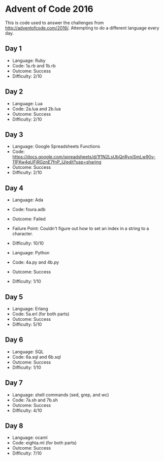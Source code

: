 # Advent of Code 2016

This is code used to answer the challenges from http://adventofcode.com/2016/. Attempting to do a different language every day.

## Day 1

* Language: Ruby
* Code: 1a.rb and 1b.rb
* Outcome: Success
* Difficulty: 2/10

## Day 2

* Language: Lua
* Code: 2a.lua and 2b.lua
* Outcome: Success
* Difficulty: 2/10

## Day 3

* Language: Google Spreadsheets Functions
* Code: https://docs.google.com/spreadsheets/d/1f1N2LsUbQnRyxiSmLw90v-11FKw4qUFjRGznE7fnP_U/edit?usp=sharing
* Outcome: Success
* Difficulty: 2/10

## Day 4

* Language: Ada
* Code: foura.adb
* Outcome: Failed
* Failure Point: Couldn't figure out how to set an index in a string to a character.
* Difficulty: 10/10

* Language: Python
* Code: 4a.py and 4b.py
* Outcome: Success
* Difficulty: 1/10

## Day 5

* Language: Erlang
* Code: 5a.erl (for both parts)
* Outcome: Success
* Difficulty: 5/10

## Day 6

* Language: SQL
* Code: 6a.sql and 6b.sql
* Outcome: Success
* Difficulty: 1/10

## Day 7

* Language: shell commands (sed, grep, and wc)
* Code: 7a.sh and 7b.sh
* Outcome: Success
* Difficulty: 4/10

## Day 8
* Language: ocaml
* Code: eighta.ml (for both parts)
* Outcome: Success
* Difficulty: 7/10
